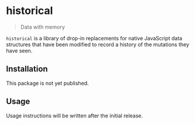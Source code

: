 # historical

> Data with memory

`historical` is a library of drop-in replacements for native JavaScript data structures that have been modified to record a history of the mutations they have seen.

## Installation

This package is not yet published.

## Usage

Usage instructions will be written after the initial release.
